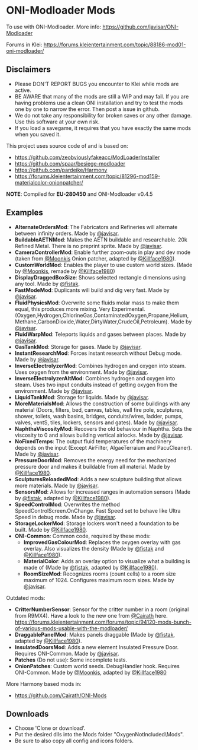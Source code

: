 # ONI-Modloader Mods

To use with ONI-Modloader. More info:
https://github.com/javisar/ONI-Modloader

Forums in Klei:
https://forums.kleientertainment.com/topic/88186-mod01-oni-modloader/


Disclaimers
----------
* Please DON'T REPORT BUGS you encounter to Klei while mods are active.
* BE AWARE that many of the mods are still a WIP and may fail. If you are having problems use a clean ONI installation and try to test the mods one by one to narrow the error. Then post a issue in github.
* We do not take any responsibility for broken saves or any other damage. Use this software at your own risk.
* If you load a savegame, it requires that you have exactly the same mods when you saved it.

This project uses source code of and is based on:
* https://github.com/zeobviouslyfakeacc/ModLoaderInstaller
* https://github.com/spaar/besiege-modloader
* https://github.com/pardeike/Harmony
* https://forums.kleientertainment.com/topic/81296-mod159-materialcolor-onionpatcher/


**NOTE**: Compiled for **EU-280450** and ONI-Modloader v0.4.5


Examples
--------
* **AlternateOrdersMod**: The Fabricators and Refineries will alternate between infinity orders. Made by [@javisar](https://github.com/javisar).
* **BuildableAETNMod**: Makes the AETN buildable and researchable. 20k Refined Metal. There is no preprint sprite. Made by [@javisar](https://github.com/javisar).
* **CameraControllerMod**: Enable further zoom-outs in play and dev mode (taken from [@Moonkis](https://github.com/Moonkis) Onion patcher, adapted by [@Killface1980](https://github.com/Killface1980)).
* **CustomWorldMod**: Enables the player to use custom world sizes. (Made by [@Moonkis](https://github.com/Moonkis), remade by [@Killface1980](https://github.com/Killface1980))
* **DisplayDraggedBoxSize**: Shows selected rectangle dimensions using any tool. Made by [@fistak](https://github.com/fistak).
* **FastModeMod**: Duplicants will build and dig very fast. Made by [@javisar](https://github.com/javisar).
* **FluidPhysicsMod**: Overwrite some fluids molar mass to make them equal, this produces more mixing. Very Experimental. (Oxygen,Hydrogen,ChlorineGas,ContaminatedOxygen,Propane,Helium,Methane,CarbonDioxide,Water,DirtyWater,CrudeOil,Petroleum). Made by [@javisar](https://github.com/javisar).
* **FluidWarpMod**: Teleports liquids and gases between places. Made by [@javisar](https://github.com/javisar).
* **GasTankMod**: Storage for gases. Made by [@javisar](https://github.com/javisar).
* **InstantResearchMod**: Forces instant research without Debug mode. Made by [@javisar](https://github.com/javisar).
* **InverseElectrolyzerMod**: Combines hydrogen and oxygen into steam. Uses oxygen from the environment. Made by [@javisar](https://github.com/javisar).
* **InverseElectrolyzerAltMod**: Combines hydrogen and oxygen into steam. Uses two input conduits instead of getting oxygen from the environment. Made by [@javisar](https://github.com/javisar).
* **LiquidTankMod**: Storage for liquids. Made by [@javisar](https://github.com/javisar).
* **MoreMaterialsMod**: Allows the construction of some buildings with any material (Doors, filters, bed, canvas, tables, wall fire pole, sculptures, shower, toilets, wash basins, bridges, conduits/wires, ladder, pumps, valves, ventS, tiles, lockers, sensors and gates). Made by [@javisar](https://github.com/javisar).
* **NaphthaViscosityMod**: Recovers the old behaviour in Naphtha. Sets the viscosity to 0 and allows building vertical airlocks. Made by [@javisar](https://github.com/javisar).
* **NoFixedTemps**: The output fluid temperatures of the machinery depends on the input (Except AirFilter, AlgaeTerraium and PacuCleaner). Made by [@javisar](https://github.com/javisar).
* **PressureDoorMod**: Removes the energy need for the mechanized pressure door and makes it buildable from all material. Made by [@Killface1980](https://github.com/Killface1980).
* **SculpturesReloadedMod**: Adds a new sculpture building that allows more materials. Made by [@javisar](https://github.com/javisar).
* **SensorsMod**: Allows for increased ranges in automation sensors (Made by [@fistak](https://github.com/fistak), adapted by [@Killface1980](https://github.com/Killface1980)).
* **SpeedControlMod**: Overwrites the method SpeedControlScreen.OnChange. Fast Speed set to behave like Ultra Speed in debug mode. Made by [@javisar](https://github.com/javisar).
* **StorageLockerMod**: Storage lockers won't need a foundation to be built. Made by [@Killface1980](https://github.com/Killface1980).
* **ONI-Common**: Common code, required by these mods:
  * **ImprovedGasColourMod**: Replaces the oxygen overlay with gas overlay. Also visualizes the density (Made by [@fistak](https://github.com/fistak) and [@Killface1980](https://github.com/Killface1980)).
  * **MaterialColor**: Adds an overlay option to visualize what a building is made of (Made by [@fistak](https://github.com/fistak), adapted by [@Killface1980](https://github.com/Killface1980)).  
  * **RoomSizeMod**:  Recognizes rooms (count cells) to a room size maximum of 1024. Configures maximum room sizes. Made by [@javisar](https://github.com/javisar).

Outdated mods:
* **CritterNumberSensor**: Sensor for the critter number in a room (original from R9MX4). Have a look to the new one from [@Cairath](https://github.com/Cairath) here. https://forums.kleientertainment.com/forums/topic/94120-mods-bunch-of-various-mods-usable-with-the-modloader/
* **DraggablePanelMod**: Makes panels draggable (Made by [@fistak](https://github.com/fistak), adapted by [@Killface1980](https://github.com/Killface1980)).
* **InsulatedDoorsMod**: Adds a new element Insulated Pressure Door. Requires ONI-Common. Made by [@javisar](https://github.com/javisar).
* **Patches** (Do not use): Some incomplete tests.
* **OnionPatches**: Custom world seeds. DebugHandler hook. Requires ONI-Common. Made by [@Moonkis](https://github.com/Moonkis), adapted by [@Killface1980](https://github.com/Killface1980)

More Harmony based mods in:
* https://github.com/Cairath/ONI-Mods

Downloads
---------
* Choose 'Clone or download'.
* Put the desired dlls into the Mods folder "OxygenNotIncluded\Mods".
* Be sure to also copy all config and icons folders.


